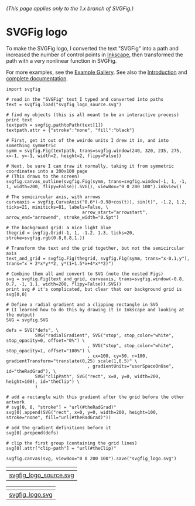 _(This page applies only to the 1.x branch of SVGFig.)_

# SVGFig logo #

To make the SVGFig logo, I converted the text "SVGFig" into a path and
increased the number of control points in [Inkscape](http://www.inkscape.org),
then transformed the path with a very nonlinear function in SVGFig.

For more examples, see the [Example Gallery](ExampleGallery.md).  See also the [Introduction](Introduction.md) and [complete documentation](Reference.md).

```
import svgfig

# read in the "SVGFig" text I typed and converted into paths
text = svgfig.load("svgfig_logo_source.svg")

# find my objects (this is all meant to be an interactive process)
print text
textpath = svgfig.pathtoPath(text[1])
textpath.attr = {"stroke":"none", "fill":"black"}

# First, get it out of the weirdo units I drew it in, and into something symmetric
symm = svgfig.Fig(textpath, trans=svgfig.window(240, 320, 235, 275, x=-1, y=-1, width=2, height=2, flipy=False))

# Next, be sure I can draw it normally, taking it from symmetric coordinates into a 200x100 page
# (This draws to the screen)
svgfig.canvas_outline(svgfig.Fig(symm, trans=svgfig.window(-1, 1, -1, 1, width=200, flipy=False)).SVG(), viewBox="0 0 200 100").inkview()

# The semicircular axis, with arrows
curveaxis = svgfig.CurveAxis("0.6*(-0.98+cos(t)), sin(t)", -1.2, 1.2, ticks=21, miniticks=81, labels=False, \
                             arrow_start="arrowstart", arrow_end="arrowend", stroke_width="0.5pt")

# The background grid: a nice light blue
thegrid = svgfig.Grid(-1, 1, -1.2, 1.3, ticks=20, stroke=svgfig.rgb(0.8,0.8,1.))

# Transform the text and the grid together, but not the semicircular axis
text_and_grid = svgfig.Fig(thegrid, svgfig.Fig(symm, trans="x-0.1,y"), trans="x + 2*x*y**2, y*(1+1.5*x+4*x**2)")

# Combine them all and convert to SVG (note the nested Figs)
svg = svgfig.Fig(text_and_grid, curveaxis, trans=svgfig.window(-0.8, 0.7, -1, 1.1, width=200, flipy=False)).SVG()
print svg # it's complicated, but clear that our background grid is svg[0,0]

# Define a radial gradient and a clipping rectangle in SVG
# (I learned how to do this by drawing it in Inkscape and looking at the output)
SVG = svgfig.SVG

defs = SVG("defs", \
           SVG("radialGradient", SVG("stop", stop_color="white", stop_opacity=0, offset="0%") \
                               , SVG("stop", stop_color="white", stop_opacity=1, offset="100%") \
                               , cx=100, cy=50, r=100, gradientTransform="translate(0,25) scale(1,0.5)" \
                               , gradientUnits="userSpaceOnUse", id="theRadGrad"), \
           SVG("clipPath", SVG("rect", x=0, y=0, width=200, height=100), id="theClip") \
           )

# add a rectangle with this gradient after the grid before the other artwork
# svg[0, 0, "stroke"] = "url(#theRadGrad)"
svg[0].append(SVG("rect", x=0, y=0, width=200, height=100, stroke="none", fill="url(#theRadGrad)"))
       
# add the gradient definitions before it
svg[0].prepend(defs)

# clip the first group (containing the grid lines)
svg[0].attr["clip-path"] = "url(#theClip)"

svgfig.canvas(svg, viewBox="0 0 200 100").save("svgfig_logo.svg")
```

| ![![](http://svgfig.googlecode.com/svn/wiki/svgfig_logo_source.png)](http://svgfig.googlecode.com/svn/wiki/svgfig_logo_source.svg) |
|:-----------------------------------------------------------------------------------------------------------------------------------|
| [svgfig\_logo\_source.svg](http://svgfig.googlecode.com/svn/wiki/svgfig_logo_source.svg) |

| ![![](http://svgfig.googlecode.com/svn/wiki/svgfig_logo.png)](http://svgfig.googlecode.com/svn/wiki/svgfig_logo.svg) |
|:---------------------------------------------------------------------------------------------------------------------|
| [svgfig\_logo.svg](http://svgfig.googlecode.com/svn/wiki/svgfig_logo.svg) |